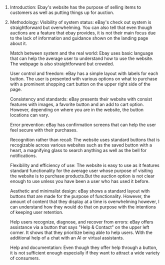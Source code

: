 1. Introduction:
   Ebay's website has the purpose of selling items to customers as well as putting things up for auction.

2. Methodology:
   Visibility of system status: eBay's check out system is straightforward but overwhelming. You can also tell that even though auctions are a feature that ebay provides, it is not their main focus due to the lack of information and guidance shown on the landing page about it.

   Match between system and the real world: Ebay uses basic language that can help the average user to understand how to use the website. The webpage is also straightforward but crowded.

   User control and freedom: eBay has a simple layout with labels for each button. The user is presented with various options on what to purchase with a prominent shopping cart button on the upper right side of the page.

   Consistency and standards: eBay presents their website with consist features with images, a favorite button and an add to cart option. However, depending on where you are in the website, the button locations can vary.

   Error prevention: eBay has confirmation screens that can help the user feel secure with their purchases.

   Recognition rather than recall: The website uses standard buttons that is recogizable across various websites such as the saved button with a heart, a magnifying glass to search anything as well as the bell for notifications.

   Flexibility and efficiency of use: The website is easy to use as it features standard functionality for the average user whose purpose of visiting the website is to purchase products.But the auction option is not clear enough to use unless you have been a user who has used it before.

   Aesthetic and minimalist design: eBay shows a standard layout with buttons that are made for the purpose of functionality. However, the amount of content that they display at a time is overwhelming however, I can understand how they would do that on purpose with the intentions of keeping user retention.

   Help users recognize, diagnose, and recover from errors: eBay offers assistance via a button that says "Help & Contact" on the upper left corner. It shows that they prioritize being able to help users. With the additional help of a chat with an AI or virtual assistants.

   Help and documentation: Even though they offer help through a button, it is not sufficient enough especially if they want to attract a wide variety of consumers.
